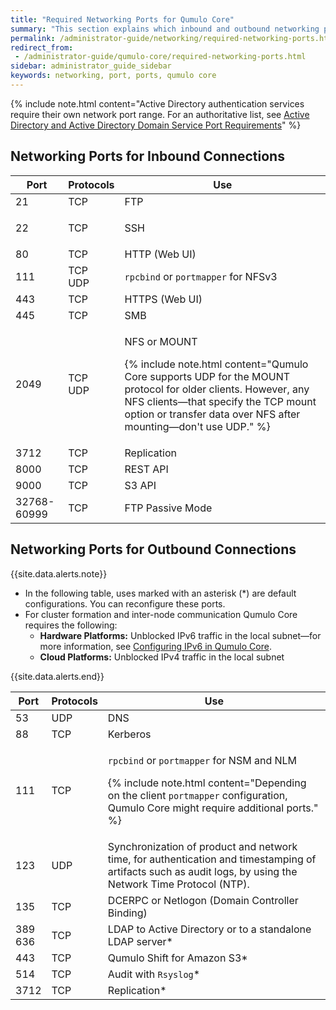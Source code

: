 ```yaml
---
title: "Required Networking Ports for Qumulo Core"
summary: "This section explains which inbound and outbound networking ports Qumulo Core requires."
permalink: /administrator-guide/networking/required-networking-ports.html
redirect_from:
 - /administrator-guide/qumulo-core/required-networking-ports.html
sidebar: administrator_guide_sidebar
keywords: networking, port, ports, qumulo core
---
```


{% include note.html content="Active Directory authentication services require their own network port range. For an authoritative list, see [Active Directory and Active Directory Domain Service Port Requirements](https://docs.microsoft.com/en-us/previous-versions/windows/it-pro/windows-server-2008-R2-and-2008/dd772723%28v=ws.10%29?redirectedfrom=MSDN)" %}

## Networking Ports for Inbound Connections

<table>
  <thead>
    <tr>
      <th>Port</th>
      <th>Protocols</th>
      <th>Use</th>
    </tr>
  </thead>
  <tbody>
    <tr>
      <td>21</td>
      <td>TCP</td>
      <td>FTP</td>
    </tr>
    <tr>
      <td>22</td>
      <td>
        <p>TCP</p>
      </td>
      <td>SSH</td>
    </tr>
    <tr>
      <td>80</td>
      <td>TCP</td>
      <td>HTTP (Web UI)</td>
    </tr>
    <tr>
      <td>111</td>
      <td>TCP<br>UDP</td>
      <td>
        <code>rpcbind</code> or <code>portmapper</code> for NFSv3
      </td>
    </tr>
    <tr>
      <td>443</td>
      <td>TCP</td>
      <td>HTTPS (Web UI)</td>
    </tr>
    <tr>
      <td>445</td>
      <td>TCP</td>
      <td>SMB</td>
    </tr>
    <tr>
      <td>2049</td>
      <td>TCP<br>UDP</td>
      <td>
        <p>NFS or MOUNT</p>
        <p>
          {% include note.html content="Qumulo Core supports UDP for the MOUNT protocol for older clients. However, any NFS clients&mdash;that specify the TCP mount option or transfer data over NFS after mounting&mdash;don't use UDP." %}
        </p>
      </td>
    </tr>
    <tr>
      <td>3712</td>
      <td>TCP</td>
      <td>Replication</td>
    </tr>
    <tr>
      <td>8000</td>
      <td>TCP</td>
      <td>REST API</td>
    </tr>
    <tr>
      <td>9000</td>
      <td>TCP</td>
      <td>S3 API</td>
    </tr>
    <tr>
      <td>32768-60999</td>
      <td>TCP</td>
      <td>FTP Passive Mode</td>
    </tr>
  </tbody>
</table>

## Networking Ports for Outbound Connections

{{site.data.alerts.note}}
<ul>
  <li>In the following table, uses marked with an asterisk (*) are default configurations. You can reconfigure these ports.</li>
  <li>For cluster formation and inter-node communication Qumulo Core requires the following:
    <ul>
      <li><strong>Hardware Platforms:</strong> Unblocked IPv6 traffic in the local subnet&mdash;for more information, see <a href="https://care.qumulo.com/hc/en-us/articles/115009002827) on Qumulo Care">Configuring IPv6 in Qumulo Core</a>.</li>
      <li><strong>Cloud Platforms:</strong> Unblocked IPv4 traffic in the local subnet</li>
    </ul>
  </li>
</ul>
{{site.data.alerts.end}}

<table>
  <thead>
    <tr>
      <th>Port</th>
      <th>Protocols</th>
      <th>Use</th>
    </tr>
  </thead>
  <tbody>
    <tr>
      <td>53</td>
      <td>UDP</td>
      <td>DNS</td>
    </tr>
    <tr>
      <td>88</td>
      <td>TCP</td>
      <td>Kerberos</td>
    </tr>
    <tr>
      <td>111</td>
      <td>TCP</td>
      <td>
        <p>
          <code>rpcbind</code> or <code>portmapper</code> for NSM and NLM
        </p>
        <p>
          {% include note.html content="Depending on the client <code>portmapper</code> configuration, Qumulo Core might require additional ports." %}
        </p>
      </td>
    </tr>
    <tr>
      <td>123</td>
      <td>UDP</td>
      <td>Synchronization of product and network time, for authentication and timestamping of artifacts such as audit logs, by using the Network Time Protocol (NTP).</td>
    </tr>
    <tr>
      <td>135</td>
      <td>TCP</td>
      <td>DCERPC or Netlogon (Domain Controller Binding)</td>
    </tr>
    <tr>
      <td>389<br>636</td>
      <td>TCP</td>
      <td>LDAP to Active Directory or to a standalone LDAP server*</td>
    </tr>
    <tr>
      <td>443</td>
      <td>TCP</td>
      <td>Qumulo Shift for Amazon S3*</td>
    </tr>
    <tr>
      <td>514</td>
      <td>TCP</td>
      <td>Audit with <code>Rsyslog</code>*</td>
    </tr>
    <tr>
      <td>3712</td>
      <td>TCP</td>
      <td>Replication*</td>
    </tr>
  </tbody>
</table>

